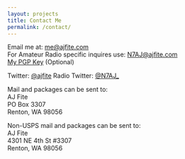 ```yaml
---
layout: projects
title: Contact Me
permalink: /contact/
---
```


Email me at: [me@ajfite.com](mailto:me@ajfite.com)
<br>
For Amateur Radio specific inquires use: [N7AJ@ajfite.com](mailto:N7AJ@ajfite.com)
<br>
[My PGP Key](https://pgp.surfnet.nl/pks/lookup?op=vindex&fingerprint=on&search=0x6c7242e181843606) (Optional)


Twitter: [@ajfite](https://twitter.com/ajfite)
Radio Twitter: [@N7AJ_](https://twitter.com/N7AJ_)


Mail and packages can be sent to: <br> AJ Fite <br> PO Box 3307 <br> Renton, WA 98056

Non-USPS mail and packages can be sent to: <br> AJ Fite <br> 4301 NE 4th St #3307 <br> Renton, WA 98056
